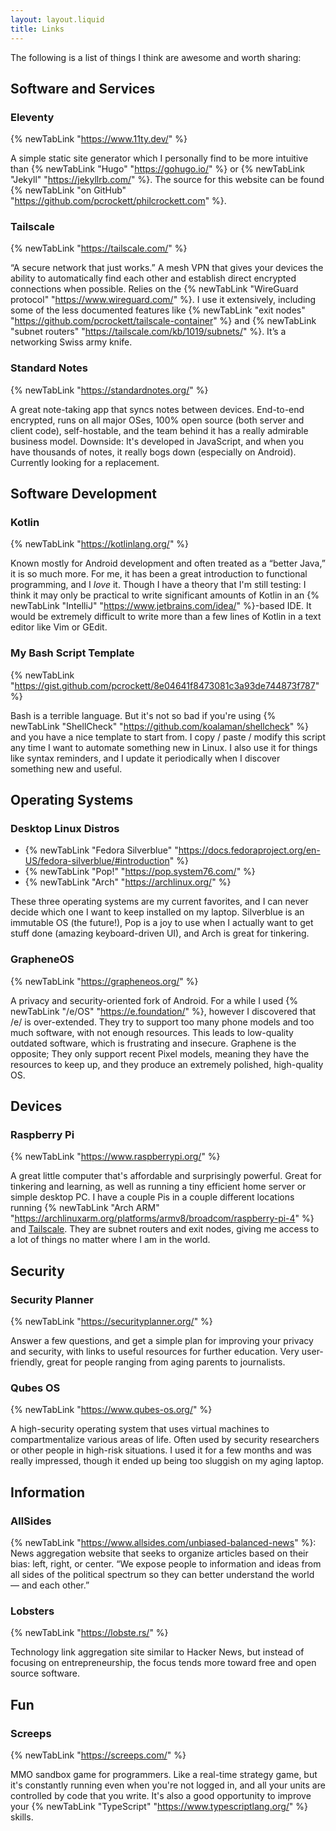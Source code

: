 ```yaml
---
layout: layout.liquid
title: Links
---
```


The following is a list of things I think are awesome and worth sharing:

## Software and Services

### Eleventy

{% newTabLink "https://www.11ty.dev/" %}

A simple static site generator which I personally find to be more intuitive than
{% newTabLink "Hugo" "https://gohugo.io/" %} or {% newTabLink "Jekyll" "https://jekyllrb.com/" %}. The source for this
website can be found {% newTabLink "on GitHub" "https://github.com/pcrockett/philcrockett.com" %}.

### Tailscale

{% newTabLink "https://tailscale.com/" %}

&ldquo;A secure network that just works.&rdquo; A mesh VPN that gives your devices the ability to automatically find
each other and establish direct encrypted connections when possible. Relies on the
{% newTabLink "WireGuard protocol" "https://www.wireguard.com/" %}. I use it extensively, including some of the less
documented features like {% newTabLink "exit nodes" "https://github.com/pcrockett/tailscale-container" %} and
{% newTabLink "subnet routers" "https://tailscale.com/kb/1019/subnets/" %}. It&rsquo;s a networking Swiss army knife.

### Standard Notes

{% newTabLink "https://standardnotes.org/" %}

A great note-taking app that syncs notes between devices. End-to-end encrypted, runs on all major OSes, 100% open
source (both server and client code), self-hostable, and the team behind it has a really admirable business model.
Downside: It's developed in JavaScript, and when you have thousands of notes, it really bogs down (especially on
Android). Currently looking for a replacement.

## Software Development

### Kotlin

{% newTabLink "https://kotlinlang.org/" %}

Known mostly for Android development and often treated as a &ldquo;better Java,&rdquo; it is so much more. For me, it has been a
great introduction to functional programming, and I _love_ it. Though I have a theory that I'm still testing: I think
it may only be practical to write significant amounts of Kotlin in an
{% newTabLink "IntelliJ" "https://www.jetbrains.com/idea/" %}-based IDE. It would be extremely difficult to write more
than a few lines of Kotlin in a text editor like Vim or GEdit.

### My Bash Script Template

{% newTabLink "https://gist.github.com/pcrockett/8e04641f8473081c3a93de744873f787" %}

Bash is a terrible language. But it's not so bad if you're using {% newTabLink "ShellCheck" "https://github.com/koalaman/shellcheck" %}
and you have a nice template to start from. I copy / paste / modify this script any time I want to automate something
new in Linux. I also use it for things like syntax reminders, and I update it periodically when I discover something
new and useful.

## Operating Systems

### Desktop Linux Distros

* {% newTabLink "Fedora Silverblue" "https://docs.fedoraproject.org/en-US/fedora-silverblue/#introduction" %}
* {% newTabLink "Pop!" "https://pop.system76.com/" %}
* {% newTabLink "Arch" "https://archlinux.org/" %}

These three operating systems are my current favorites, and I can never decide which one I want to keep installed on my
laptop. Silverblue is an immutable OS (the future!), Pop is a joy to use when I actually want to get stuff done (amazing
keyboard-driven UI), and Arch is great for tinkering.

### GrapheneOS

{% newTabLink "https://grapheneos.org/" %}

A privacy and security-oriented fork of Android. For a while I used {% newTabLink "/e/OS" "https://e.foundation/" %},
however I discovered that /e/ is over-extended. They try to support too many phone models and too much software, with
not enough resources. This leads to low-quality outdated software, which is frustrating and insecure. Graphene is the
opposite; They only support recent Pixel models, meaning they have the resources to keep up, and they produce an
extremely polished, high-quality OS.

## Devices

### Raspberry Pi

{% newTabLink "https://www.raspberrypi.org/" %}

A great little computer that's affordable and surprisingly powerful. Great for tinkering and learning, as well as
running a tiny efficient home server or simple desktop PC. I have a couple Pis in a couple different locations running
{% newTabLink "Arch ARM" "https://archlinuxarm.org/platforms/armv8/broadcom/raspberry-pi-4" %} and
[Tailscale](#tailscale). They are subnet routers and exit nodes, giving me access to a lot of things no matter where I
am in the world.

## Security

### Security Planner

{% newTabLink "https://securityplanner.org/" %}

Answer a few questions, and get a simple plan for improving your privacy and security, with links to useful resources
for further education. Very user-friendly, great for people ranging from aging parents to journalists.

### Qubes OS

{% newTabLink "https://www.qubes-os.org/" %}

A high-security operating system that uses virtual machines to compartmentalize various areas of life. Often used by
security researchers or other people in high-risk situations. I used it for a few months and was really impressed,
though it ended up being too sluggish on my aging laptop.

## Information

### AllSides

{% newTabLink "https://www.allsides.com/unbiased-balanced-news" %}: News aggregation website that seeks to organize
articles based on their bias: left, right, or center. &ldquo;We expose people to information and ideas from all sides
of the political spectrum so they can better understand the world — and each other.&rdquo;

### Lobsters

{% newTabLink "https://lobste.rs/" %}

Technology link aggregation site similar to Hacker News, but instead of focusing on entrepreneurship, the focus tends
more toward free and open source software.

## Fun

### Screeps 

{% newTabLink "https://screeps.com/" %}

MMO sandbox game for programmers. Like a real-time strategy game, but it's constantly running even when you're not
logged in, and all your units are controlled by code that you write. It's also a good opportunity to improve your
{% newTabLink "TypeScript" "https://www.typescriptlang.org/" %} skills.
